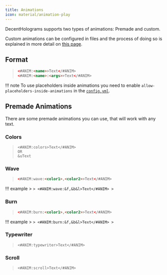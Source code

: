```yaml
---
title: Animations
icon: material/animation-play
---
```


DecentHolograms supports two types of animations: Premade and custom.

Custom animations can be configured in files and the process of doing so is explained in more detail on [this page](configuration/animation.md).

## Format

> ```html
> <#ANIM:<name>>Text</#ANIM>
> <#ANIM:<name>:<args>>Text</#ANIM>
> ```

!!! note
    To use placeholders inside animations you need to enable `allow-placeholders-inside-animations` in the [`config.yml`](configuration/config.md).

## Premade Animations

There are some premade animations you can use, that will work with any text.

### Colors

> ```
> <#ANIM:colors>Text</#ANIM>
> OR
> &uText
> ```

### Wave

> ```html
> <#ANIM:wave:<color1>,<color2>>Text</#ANIM>
> ```

!!! example
    > ```
    > <#ANIM:wave:&f,&b&l>Text</#ANIM>
    > ```

### Burn

> ```html
> <#ANIM:burn:<color1>,<color2>>Text</#ANIM>
> ```

!!! example
    > ```
    > <#ANIM:burn:&f,&b&l>Text</#ANIM>
    > ```

### Typewriter

> ```
> <#ANIM:typewriter>Text</#ANIM>
> ```

### Scroll

> ```
> <#ANIM:scroll>Text</#ANIM>
> ```